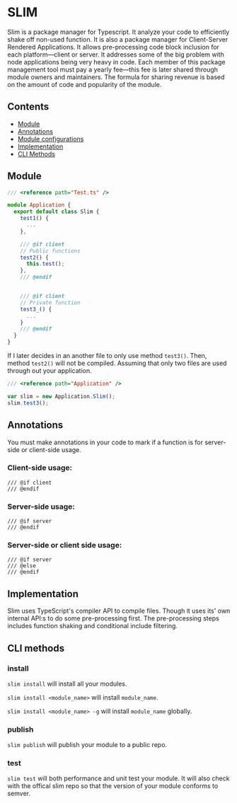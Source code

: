 SLIM
====

Slim is a package manager for Typescript. It analyze your code to efficiently shake off non-used function. It is also a package manager for Client-Server Rendered Applications. It allows pre-processing code block inclusion for each platform—client or server. It addresses some of the big problem with node applications being very heavy in code. Each member of this package management tool must pay a yearly fee—this fee is later shared through module owners and maintainers. The formula for sharing revenue is based on the amount of code and popularity of the module.

## Contents
 * [Module](#module)
 * [Annotations](#annotations)
 * [Module configurations](ModuleConfigurations.md)
 * [Implementation](#implementation)
 * [CLI Methods](#cli)

## Module
```typescript
/// <reference path="Test.ts" />

module Application {
  export default class Slim {
    test1() {
      ...
    },

    /// @if client
    // Public functions
    test2() {
      this.test();
    },
    /// @endif


    /// @if client
    // Private function
    test3_() {
      ...
    }
    /// @endif
  }
}

```

If I later decides in an another file to only use method `test3()`. Then, method `test2()` will not be compiled. Assuming that only two files are used through out your application.

```javascript
/// <reference path="Application" />

var slim = new Application.Slim();
slim.test3();
```

## Annotations
You must make annotations in your code to mark if a function is for server-side or client-side usage.

### Client-side usage:
```
/// @if client
/// @endif
```

### Server-side usage:
```
/// @if server
/// @endif
```

### Server-side or client side usage:
```
/// @if server
/// @else
/// @endif
```

## Implementation

Slim uses TypeScript's compiler API to compile files. Though it uses its' own internal API:s to do some pre-processing first. The pre-processing steps includes function shaking and conditional include filtering.

## CLI methods

### install
`slim install` will install all your modules.

`slim install <module_name>` will install `module_name`.

`slim install <module_name> -g` will install `module_name` globally.

### publish
`slim publish` will publish your module to a public repo.

### test

`slim test` will both performance and unit test your module. It will also check with the offical slim repo so that the version of your module conforms to semver.
